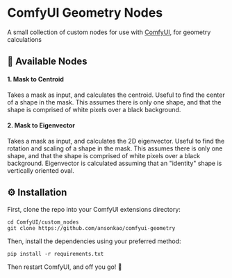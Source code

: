 # ComfyUI Geometry Nodes

A small collection of custom nodes for use with [ComfyUI](https://github.com/comfyanonymous/ComfyUI), for geometry calculations

## 🔌 Available Nodes

#### 1. Mask to Centroid

Takes a mask as input, and calculates the centroid.
Useful to find the center of a shape in the mask.
This assumes there is only one shape, and that the shape is comprised of white pixels over a black background.

#### 2. Mask to Eigenvector

Takes a mask as input, and calculates the 2D eigenvector.
Useful to find the rotation and scaling of a shape in the mask.
This assumes there is only one shape, and that the shape is comprised of white pixels over a black background.
Eigenvector is calculated assuming that an "identity" shape is vertically oriented oval.

## ⚙️ Installation

First, clone the repo into your ComfyUI extensions directory:

```
cd ComfyUI/custom_nodes
git clone https://github.com/ansonkao/comfyui-geometry
```

Then, install the dependencies using your preferred method:

```
pip install -r requirements.txt
```

Then restart ComfyUI, and off you go! 🚀
